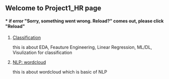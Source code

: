 ## Welcome to Project1_HR page

####  * if error "Sorry, something went wrong. Reload?" comes out, please click "Reload"

1. [Classification](https://github.com/tododata101/tododata101.github.io/blob/master/pythoncode/Project1_HR/Classification.ipynb) 

   this is about EDA, Feauture Engineering, Linear Regression, ML/DL, Visulization for classification
  
  
2. [NLP: wordcloud](https://github.com/tododata101/tododata101.github.io/blob/master/pythoncode/Project1_HR/NLP_by_interview.ipynb)
    
    this is about wordcloud which is basic of NLP

